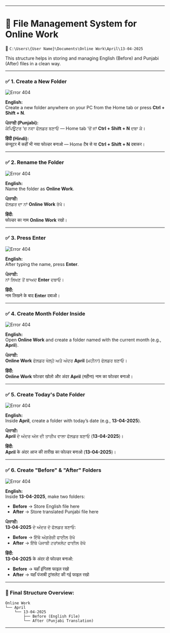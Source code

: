 
---

# 📁 **File Management System for Online Work**  
📍 `C:\Users\{User Name}\Documents\Online Work\April\13-04-2025`

This structure helps in storing and managing English (Before) and Punjabi (After) files in a clean way.

---

### ✅ **1. Create a New Folder**
![Error 404](/image/file_structure/1.png)

**English:**  
Create a new folder anywhere on your PC from the Home tab or press **Ctrl + Shift + N**.

**ਪੰਜਾਬੀ (Punjabi):**  
ਕੰਪਿਊਟਰ ‘ਚ ਨਵਾ ਫੋਲਡਰ ਬਣਾਓ — Home tab ‘ਚੋਂ ਜਾਂ **Ctrl + Shift + N** ਦਬਾ ਕੇ।

**हिंदी (Hindi):**  
कंप्यूटर में कहीं भी नया फोल्डर बनाओ — Home टैब से या **Ctrl + Shift + N** दबाकर।

---

### ✅ **2. Rename the Folder**
![Error 404](/image/file_structure/2.png)

**English:**  
Name the folder as **Online Work**.

**ਪੰਜਾਬੀ:**  
ਫੋਲਡਰ ਦਾ ਨਾਂ **Online Work** ਰੱਖੋ।

**हिंदी:**  
फोल्डर का नाम **Online Work** रखो।

---

### ✅ **3. Press Enter**
![Error 404](/image/file_structure/3.png)

**English:**  
After typing the name, press **Enter**.

**ਪੰਜਾਬੀ:**  
ਨਾਂ ਲਿਖਣ ਤੋਂ ਬਾਅਦ **Enter** ਦਬਾਓ।

**हिंदी:**  
नाम लिखने के बाद **Enter** दबाओ।

---

### ✅ **4. Create Month Folder Inside**
![Error 404](/image/file_structure/4.png)

**English:**  
Open **Online Work** and create a folder named with the current month (e.g., **April**).

**ਪੰਜਾਬੀ:**  
**Online Work** ਫੋਲਡਰ ਖੋਲ੍ਹੋ ਅਤੇ ਅੰਦਰ **April** (ਮਹੀਨਾ) ਫੋਲਡਰ ਬਣਾਓ।

**हिंदी:**  
**Online Work** फोल्डर खोलो और अंदर **April** (महीना) नाम का फोल्डर बनाओ।

---

### ✅ **5. Create Today's Date Folder**
![Error 404](/image/file_structure/5.png)

**English:**  
Inside **April**, create a folder with today’s date (e.g., **13-04-2025**).

**ਪੰਜਾਬੀ:**  
**April** ਦੇ ਅੰਦਰ ਅੱਜ ਦੀ ਤਾਰੀਖ ਵਾਲਾ ਫੋਲਡਰ ਬਣਾਓ (**13-04-2025**)।

**हिंदी:**  
**April** के अंदर आज की तारीख का फोल्डर बनाओ (**13-04-2025**)।

---

### ✅ **6. Create "Before" & "After" Folders**
![Error 404](/image/file_structure/6.png)


**English:**  
Inside **13-04-2025**, make two folders:
- **Before** → Store English file here  
- **After** → Store translated Punjabi file here

**ਪੰਜਾਬੀ:**  
**13-04-2025** ਦੇ ਅੰਦਰ ਦੋ ਫੋਲਡਰ ਬਣਾਓ:
- **Before** → ਇੱਥੇ ਅੰਗਰੇਜ਼ੀ ਫਾਈਲ ਰੱਖੋ  
- **After** → ਇੱਥੇ ਪੰਜਾਬੀ ਟਰਾਂਸਲੇਟ ਫਾਈਲ ਰੱਖੋ  

**हिंदी:**  
**13-04-2025** के अंदर दो फोल्डर बनाओ:
- **Before** → यहाँ इंग्लिश फाइल रखो  
- **After** → यहाँ पंजाबी ट्रांसलेट की गई फाइल रखो  

---

### 📝 Final Structure Overview:

```
Online Work  
└── April  
    └── 13-04-2025  
        ├── Before (English File)  
        └── After (Punjabi Translation)  
```

---
